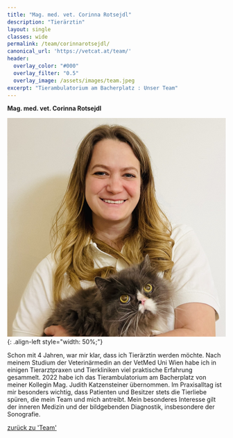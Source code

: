 ```yaml
---
title: "Mag. med. vet. Corinna Rotsejdl"
description: "Tierärztin"
layout: single
classes: wide
permalink: /team/corinnarotsejdl/
canonical_url: 'https://vetcat.at/team/'
header:
  overlay_color: "#000"
  overlay_filter: "0.5"
  overlay_image: /assets/images/team.jpeg
excerpt: "Tierambulatorium am Bacherplatz : Unser Team"
---
```


**Mag. med. vet. Corinna Rotsejdl**

![Mag. med. vet. Corinna Rotsejdl](/assets/images/corinna2022_large.jpeg){: .align-left style="width: 50%;"}

Schon mit 4 Jahren, war mir klar, dass ich Tierärztin werden möchte. Nach meinem Studium der Veterinärmedin an der VetMed Uni Wien habe ich in einigen Tierarztpraxen und Tierkliniken viel praktische Erfahrung gesammelt. 2022 habe ich das Tierambulatorium am Bacherplatz von meiner Kollegin Mag. Judith Katzensteiner übernommen. Im Praxisalltag ist mir besonders wichtig, dass Patienten und Besitzer stets die Tierliebe spüren, die mein Team und mich antreibt. Mein besonderes Interesse gilt der inneren Medizin und der bildgebenden Diagnostik, insbesondere der Sonografie.

[zurück zu 'Team'](/team/)
